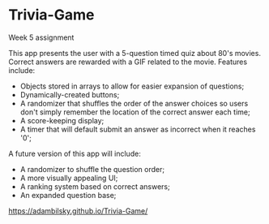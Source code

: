 # Trivia-Game

Week 5 assignment

This app presents the user with a 5-question timed quiz about 80's movies. Correct answers are rewarded with a GIF related to the movie. Features include:

- Objects stored in arrays to allow for easier expansion of questions;
- Dynamically-created buttons;
- A randomizer that shuffles the order of the answer choices so users don't simply remember the location of the correct answer each time;
- A score-keeping display;
- A timer that will default submit an answer as incorrect when it reaches '0';

A future version of this app will include:
- A randomizer to shuffle the question order;
- A more visually appealing UI;
- A ranking system based on correct answers;
- An expanded question base;

https://adambilsky.github.io/Trivia-Game/
